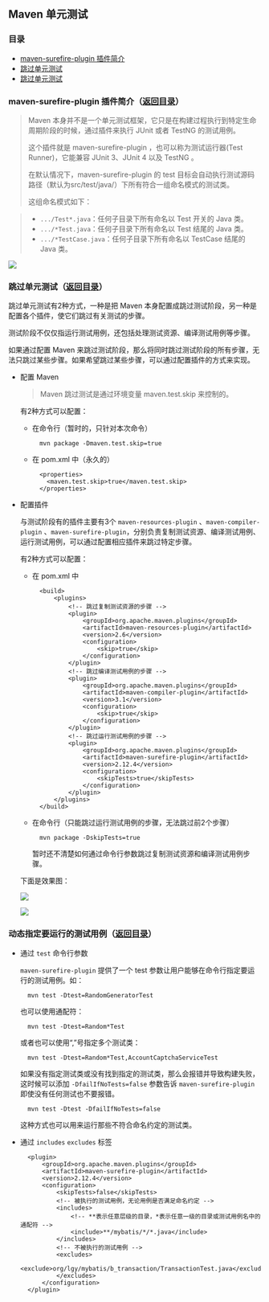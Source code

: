 ## Maven 单元测试

<a name="catagory"></a>
### 目录
* [maven-surefire-plugin 插件简介](#a)
* [跳过单元测试](#b)
* [跳过单元测试](#c)

<a name="a"></a>
### maven-surefire-plugin 插件简介（[返回目录](#catagory)）

>Maven 本身并不是一个单元测试框架，它只是在构建过程执行到特定生命周期阶段的时候，通过插件来执行 JUnit 或者 TestNG 的测试用例。
>
>这个插件就是 maven-surefire-plugin ，也可以称为测试运行器(Test Runner)，它能兼容 JUnit 3、JUnit 4 以及 TestNG 。
>
>在默认情况下，maven-surefire-plugin 的 test 目标会自动执行测试源码路径（默认为src/test/java/）下所有符合一组命名模式的测试类。
>
>这组命名模式如下：

>* `.../Test*.java`：任何子目录下所有命名以 Test 开关的 Java 类。
>* `.../*Test.java`：任何子目录下所有命名以 Test 结尾的 Java 类。
>* `.../*TestCase.java`：任何子目录下所有命名以 TestCase 结尾的 Java 类。

![](http://git.oschina.net/liguoying/GithubOSCImages/raw/master/019.png/?dir=0&filepath=019.png&oid=4735e5be3beae7994fe09a91c4c4d70741a7700c&sha=20480c15b082044e905760540a134782fd8b2c0c)

<a name="b"></a>
### 跳过单元测试（[返回目录](#catagory)）

跳过单元测试有2种方式，一种是把 Maven 本身配置成跳过测试阶段，另一种是配置各个插件，使它们跳过有关测试的步骤。

测试阶段不仅仅指运行测试用例，还包括处理测试资源、编译测试用例等步骤。

如果通过配置 Maven 来跳过测试阶段，那么将同时跳过测试阶段的所有步骤，无法只跳过某些步骤。如果希望跳过某些步骤，可以通过配置插件的方式来实现。

* 配置 Maven

	>Maven 跳过测试是通过环境变量 maven.test.skip 来控制的。

	有2种方式可以配置：

	* 在命令行（暂时的，只针对本次命令）

			mvn package -Dmaven.test.skip=true

	* 在 pom.xml 中（永久的）

			<properties>
			  <maven.test.skip>true</maven.test.skip>
			</properties>

* 配置插件

	与测试阶段有的插件主要有3个 `maven-resources-plugin` 、`maven-compiler-plugin` 、`maven-surefire-plugin`，分别负责复制测试资源、编译测试用例、运行测试用例，可以通过配置相应插件来跳过特定步骤。

	有2种方式可以配置：

	* 在 pom.xml 中

			<build>
				<plugins>
					<!-- 跳过复制测试资源的步骤 -->
					<plugin>
						<groupId>org.apache.maven.plugins</groupId>
						<artifactId>maven-resources-plugin</artifactId>
						<version>2.6</version>
						<configuration>
							<skip>true</skip>
						</configuration>
					</plugin>
					<!-- 跳过编译测试用例的步骤 -->
					<plugin>
						<groupId>org.apache.maven.plugins</groupId>
						<artifactId>maven-compiler-plugin</artifactId>
						<version>3.1</version>
						<configuration>
							<skip>true</skip>
						</configuration>
					</plugin>
					<!-- 跳过运行测试用例的步骤 -->
					<plugin>
						<groupId>org.apache.maven.plugins</groupId>
						<artifactId>maven-surefire-plugin</artifactId>
						<version>2.12.4</version>
						<configuration>
							<skipTests>true</skipTests>
						</configuration>
					</plugin>
				</plugins>
			</build>

	* 在命令行（只能跳过运行测试用例的步骤，无法跳过前2个步骤）

			mvn package -DskipTests=true

		暂时还不清楚如何通过命令行参数跳过复制测试资源和编译测试用例步骤。

	下面是效果图：

	![](http://git.oschina.net/liguoying/GithubOSCImages/raw/master/020.png/?dir=0&filepath=020.png&oid=34db5316ac4587216f933d9cc08292a85bd91d10&sha=0bbed84a9802b18290e0be4ed59e2a295a306381)



	![](http://git.oschina.net/liguoying/GithubOSCImages/raw/master/021.png/?dir=0&filepath=021.png&oid=b3537eb9315848e9d2ff767d8db5fc845aa67732&sha=0bbed84a9802b18290e0be4ed59e2a295a306381)

<a name="c"></a>
### 动态指定要运行的测试用例（[返回目录](#catagory)）

* 通过 `test` 命令行参数

	`maven-surefire-plugin` 提供了一个 test 参数让用户能够在命令行指定要运行的测试用例。如：
	
		mvn test -Dtest=RandomGeneratorTest
	
	也可以使用通配符：
	
		mvn test -Dtest=Random*Test
	
	或者也可以使用“,”号指定多个测试类：
	
		mvn test -Dtest=Random*Test,AccountCaptchaServiceTest
	
	如果没有指定测试类或没有找到指定的测试类，那么会报错并导致构建失败，这时候可以添加 `-DfailIfNoTests=false` 参数告诉 `maven-surefire-plugin` 即使没有任何测试也不要报错。
	
		mvn test -Dtest -DfailIfNoTests=false
	
	这种方式也可以用来运行那些不符合命名约定的测试类。

* 通过 `includes` `excludes` 标签

		<plugin>
			<groupId>org.apache.maven.plugins</groupId>
			<artifactId>maven-surefire-plugin</artifactId>
			<version>2.12.4</version>
			<configuration>
				<skipTests>false</skipTests>
				<!-- 被执行的测试用例，无论用例是否满足命名约定 -->
				<includes>
					<!-- **表示任意层级的目录，*表示任意一级的目录或测试用例名中的通配符 -->
					<include>**/mybatis/*/*.java</include>
				</includes>
				<!-- 不被执行的测试用例 -->
				<excludes>
					<exclude>org/lgy/mybatis/b_transaction/TransactionTest.java</exclude>
				</excludes>
			</configuration>
		</plugin>